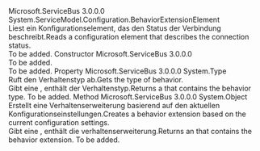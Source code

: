 <Type Name="ConnectionStatusElement" FullName="Microsoft.ServiceBus.Configuration.ConnectionStatusElement">
  <TypeSignature Language="C#" Value="public class ConnectionStatusElement : System.ServiceModel.Configuration.BehaviorExtensionElement" />
  <TypeSignature Language="ILAsm" Value=".class public auto ansi beforefieldinit ConnectionStatusElement extends System.ServiceModel.Configuration.BehaviorExtensionElement" />
  <TypeSignature Language="DocId" Value="T:Microsoft.ServiceBus.Configuration.ConnectionStatusElement" />
  <TypeSignature Language="VB.NET" Value="Public Class ConnectionStatusElement&#xA;Inherits BehaviorExtensionElement" />
  <TypeSignature Language="F#" Value="type ConnectionStatusElement = class&#xA;    inherit BehaviorExtensionElement" />
  <AssemblyInfo>
    <AssemblyName>Microsoft.ServiceBus</AssemblyName>
    <AssemblyVersion>3.0.0.0</AssemblyVersion>
  </AssemblyInfo>
  <Base>
    <BaseTypeName>System.ServiceModel.Configuration.BehaviorExtensionElement</BaseTypeName>
  </Base>
  <Interfaces />
  <Docs>
    <summary><span data-ttu-id="0f29b-101">Liest ein Konfigurationselement, das den Status der Verbindung beschreibt.</span><span class="sxs-lookup"><span data-stu-id="0f29b-101">Reads a configuration element that describes the connection status.</span></span></summary>
    <remarks>To be added.</remarks>
  </Docs>
  <Members>
    <Member MemberName=".ctor">
      <MemberSignature Language="C#" Value="public ConnectionStatusElement ();" />
      <MemberSignature Language="ILAsm" Value=".method public hidebysig specialname rtspecialname instance void .ctor() cil managed" />
      <MemberSignature Language="DocId" Value="M:Microsoft.ServiceBus.Configuration.ConnectionStatusElement.#ctor" />
      <MemberSignature Language="VB.NET" Value="Public Sub New ()" />
      <MemberType>Constructor</MemberType>
      <AssemblyInfo>
        <AssemblyName>Microsoft.ServiceBus</AssemblyName>
        <AssemblyVersion>3.0.0.0</AssemblyVersion>
      </AssemblyInfo>
      <Parameters />
      <Docs>
        <summary>To be added.</summary>
        <remarks>To be added.</remarks>
      </Docs>
    </Member>
    <Member MemberName="BehaviorType">
      <MemberSignature Language="C#" Value="public override Type BehaviorType { get; }" />
      <MemberSignature Language="ILAsm" Value=".property instance class System.Type BehaviorType" />
      <MemberSignature Language="DocId" Value="P:Microsoft.ServiceBus.Configuration.ConnectionStatusElement.BehaviorType" />
      <MemberSignature Language="VB.NET" Value="Public Overrides ReadOnly Property BehaviorType As Type" />
      <MemberSignature Language="F#" Value="member this.BehaviorType : Type" Usage="Microsoft.ServiceBus.Configuration.ConnectionStatusElement.BehaviorType" />
      <MemberType>Property</MemberType>
      <AssemblyInfo>
        <AssemblyName>Microsoft.ServiceBus</AssemblyName>
        <AssemblyVersion>3.0.0.0</AssemblyVersion>
      </AssemblyInfo>
      <ReturnValue>
        <ReturnType>System.Type</ReturnType>
      </ReturnValue>
      <Docs>
        <summary><span data-ttu-id="0f29b-102">Ruft den Verhaltenstyp ab.</span><span class="sxs-lookup"><span data-stu-id="0f29b-102">Gets the type of behavior.</span></span></summary>
        <value><span data-ttu-id="0f29b-103">Gibt eine <see cref="T:System.Type" /> , enthält der Verhaltenstyp.</span><span class="sxs-lookup"><span data-stu-id="0f29b-103">Returns a <see cref="T:System.Type" /> that contains the behavior type.</span></span></value>
        <remarks>To be added.</remarks>
      </Docs>
    </Member>
    <Member MemberName="CreateBehavior">
      <MemberSignature Language="C#" Value="protected override object CreateBehavior ();" />
      <MemberSignature Language="ILAsm" Value=".method familyhidebysig virtual instance object CreateBehavior() cil managed" />
      <MemberSignature Language="DocId" Value="M:Microsoft.ServiceBus.Configuration.ConnectionStatusElement.CreateBehavior" />
      <MemberSignature Language="VB.NET" Value="Protected Overrides Function CreateBehavior () As Object" />
      <MemberSignature Language="F#" Value="override this.CreateBehavior : unit -&gt; obj" Usage="connectionStatusElement.CreateBehavior " />
      <MemberType>Method</MemberType>
      <AssemblyInfo>
        <AssemblyName>Microsoft.ServiceBus</AssemblyName>
        <AssemblyVersion>3.0.0.0</AssemblyVersion>
      </AssemblyInfo>
      <ReturnValue>
        <ReturnType>System.Object</ReturnType>
      </ReturnValue>
      <Parameters />
      <Docs>
        <summary><span data-ttu-id="0f29b-104">Erstellt eine Verhaltenserweiterung basierend auf den aktuellen Konfigurationseinstellungen.</span><span class="sxs-lookup"><span data-stu-id="0f29b-104">Creates a behavior extension based on the current configuration settings.</span></span></summary>
        <returns><span data-ttu-id="0f29b-105">Gibt eine <see cref="T:System.Object" /> , enthält die verhaltenserweiterung.</span><span class="sxs-lookup"><span data-stu-id="0f29b-105">Returns an <see cref="T:System.Object" /> that contains the behavior extension.</span></span></returns>
        <remarks>To be added.</remarks>
      </Docs>
    </Member>
  </Members>
</Type>